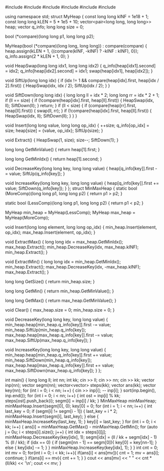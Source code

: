 #include <algorithm>
#include <deque>
#include <iostream>
#include <set>
#include <stack>
#include <vector>

using namespace std;
struct MyHeap {
  const long long kINF = 1e18 + 1;
  const long long kLEN = 5 * 1e5 + 10;
  vector<pair<long long, long long>> heap;
  vector<long long> q_info;
  long long size = 0;

  bool (*compare)(long long p1, long long p2);

  MyHeap(bool (*compare)(long long, long long)) : compare(compare) {
    heap.assign(kLEN + 1, {(compare(kINF, -kINF) ? -kINF : kINF), 0});
    q_info.assign(2 * kLEN + 1, 0);
  }

  void HeapSwap(long long idx1, long long idx2) {
    q_info[heap[idx1].second] = idx2;
    q_info[heap[idx2].second] = idx1;
    swap(heap[idx1], heap[idx2]);
  }

  void SiftUp(long long idx) {
    if (idx != 1 && compare(heap[idx].first, heap[idx / 2].first)) {
      HeapSwap(idx, idx / 2);
      SiftUp(idx / 2);
    }
  }

  void SiftDown(long long idx) {
    long long ll = idx * 2;
    long long rr = idx * 2 + 1;
    if (ll == size) {
      if (!compare(heap[idx].first, heap[ll].first)) {
        HeapSwap(idx, ll);
        SiftDown(ll);
      }
      return;
    }
    if (ll < size) {
      if (compare(heap[rr].first, heap[ll].first)) {
        swap(ll, rr);
      }
      if (!compare(heap[idx].first, heap[ll].first)) {
        HeapSwap(idx, ll);
        SiftDown(ll);
      }
    }
  }

  void Insert(long long value, long long op_idx) {
    ++size;
    q_info[op_idx] = size;
    heap[size] = {value, op_idx};
    SiftUp(size);
  }

  void Extract() {
    HeapSwap(1, size);
    size--;
    SiftDown(1);
  }

  long long GetMinValue() { return heap[1].first; }

  long long GetMinIdx() { return heap[1].second; }

  void DecreaseKey(long long key, long long value) {
    heap[q_info[key]].first -= value;
    SiftUp(q_info[key]);
  }

  void IncreaseKey(long long key, long long value) {
    heap[q_info[key]].first += value;
    SiftDown(q_info[key]);
  }
};
struct MinMaxHeap {
  static bool (MoreComp)(long long p1, long long p2) { return p1 > p2; }

  static bool (LessComp)(long long p1, long long p2) { return p1 < p2; }

  MyHeap min_heap = MyHeap(LessComp);
  MyHeap max_heap = MyHeap(MoreComp);

  void Insert(long long element, long long op_idx) {
    min_heap.Insert(element, op_idx);
    max_heap.Insert(element, op_idx);
  }

  void ExtractMax() {
    long long idx = max_heap.GetMinIdx();
    max_heap.Extract();
    min_heap.DecreaseKey(idx, max_heap.kINF);
    min_heap.Extract();
  }

  void ExtractMin() {
    long long idx = min_heap.GetMinIdx();
    min_heap.Extract();
    max_heap.DecreaseKey(idx, -max_heap.kINF);
    max_heap.Extract();
  }

  long long GetSize() { return min_heap.size; }

  long long GetMin() { return min_heap.GetMinValue(); }

  long long GetMax() { return max_heap.GetMinValue(); }

  void Clear() {
    max_heap.size = 0;
    min_heap.size = 0;
  }

  void DecreaseKey(long long key, long long value) {
    min_heap.heap[min_heap.q_info[key]].first -= value;
    min_heap.SiftUp(min_heap.q_info[key]);
    max_heap.heap[max_heap.q_info[key]].first -= value;
    max_heap.SiftUp(max_heap.q_info[key]);
  }

  void IncreaseKey(long long key, long long value) {
    min_heap.heap[min_heap.q_info[key]].first += value;
    min_heap.SiftDown(min_heap.q_info[key]);
    max_heap.heap[max_heap.q_info[key]].first += value;
    max_heap.SiftDown(max_heap.q_info[key]);
  }
};

int main() {
  long long ll;
  int nn;
  int kk;
  cin >> ll;
  cin >> nn;
  cin >> kk;
  vector<int> inp(nn);
  vector<long long> segm(nn);
  vector<vector<int>> steps(kk);
  vector<int> ans(kk);
  vector<int> key(nn);
  for (int i = 0; i < nn; i++) {
    cin >> inp[i];
    -- inp[i];
  }
  sort(inp.begin(), inp.end());
  for (int i = 0; i < nn; i++) {
    int ost = inp[i] % kk;
    steps[ost].push_back(i);
    segm[i] = inp[i] / kk;
  }
  MinMaxHeap minMaxHeap;
  minMaxHeap.Insert(segm[0], 0);
  key[0] = 0;
  for (int i = 1; i < nn; i++) {
    int last_key = 0;
    if (segm[i] != segm[i - 1]) {
      last_key = i * 2;
      minMaxHeap.Insert(segm[i], last_key);
    } else {
      minMaxHeap.IncreaseKey(last_key, 1);
    }
    key[i] = last_key;
  }
  for (int i = 0; i < kk; i++) {
    ans[i] = minMaxHeap.GetMax() - minMaxHeap.GetMin();
    for (auto j = 0u; i < steps[i].size(); j++) {
      int idx = steps[i][j];
      minMaxHeap.DecreaseKey(key[idx], 1);
      segm[idx] = (ll / kk + segm[idx] - 1) % (ll / kk);
      if (idx == 0) {
        if (segm[nn - 1] == segm[0]){
          key[0] = key[nn-1];
        } else {
          key[idx] -= 1;
        }
      }
      minMaxHeap.IncreaseKey(key[idx], 1);
    }
  }
  int cnt = 0;
  int mv = 0;
  for(int i = 0; i < kk; i++){
    if(ans[i] < ans[mv]){
      cnt = 1;
      mv = ans[i];
      continue;
    }
    if(ans[i] == mv){
      cnt += 1;
    }
  }
  cout << ans[mv] << " " << cnt * (ll/kk) << '\n';
  cout << mv;
}
